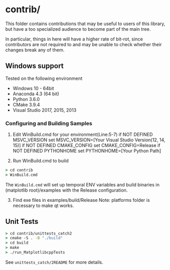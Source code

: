 # contrib/

This folder contains contributions that may be useful to users of this library, but
have a too specialized audience to become part of the main tree.

In particular, things in here will have a higher rate of bit-rot, since
contributors are not required to and may be unable to check whether their
changes break any of them.

## Windows support
Tested on the following environment
* Windows 10 - 64bit
* Anaconda 4.3 (64 bit)
* Python 3.6.0
* CMake 3.9.4
* Visual Studio 2017, 2015, 2013

### Configuring and Building Samples
1. Edit WinBuild.cmd for your environment(Line:5-7)
    if NOT DEFINED MSVC_VERSION set MSVC_VERSION=[Your Visual Studio Version(12, 14, 15)]
    if NOT DEFINED CMAKE_CONFIG set CMAKE_CONFIG=Release
    if NOT DEFINED PYTHONHOME   set PYTHONHOME=[Your Python Path]

2. Run WinBuild.cmd to build
```cmd
> cd contrib
> WinBuild.cmd
```
The `WinBuild.cmd` will set up temporal ENV variables and build binaries in (matplotlib root)/examples with the Release configuration.

3. Find exe files in examples/build/Release
Note: platforms folder is necessary to make qt works.

## Unit Tests

```cmd
> cd contrib/unittests_catch2
> cmake -S . -B "./build"
> cd build
> make
> ./run_MatplotlibcppTests
```
See `unittests_catch/2README` for more details.
 
